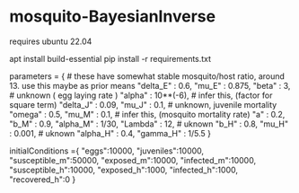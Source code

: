# mosquito-BayesianInverse

requires ubuntu 22.04

apt install build-essential
pip install -r requirements.txt

parameters = {
    # these have somewhat stable mosquito/host ratio, around 13. use this maybe as prior means
    "delta_E" : 0.6,
    "mu_E" : 0.875,
    "beta" : 3, # unknown ( egg laying rate )
    "alpha" : 10**(-6), # infer this, (factor for square term)
    "delta_J" : 0.09,
    "mu_J" : 0.1, # unknown, juvenile mortality
    "omega" : 0.5,
    "mu_M" : 0.1, # infer this, (mosquito mortality rate)
    "a" : 0.2,
    "b_M" : 0.9,
    "alpha_M" : 1/30,
    "Lambda" : 12, # uknown
    "b_H" : 0.8,
    "mu_H" : 0.001, # uknown
    "alpha_H" : 0.4,
    "gamma_H" : 1/5.5
}

initialConditions ={
    "eggs":10000,
    "juveniles":10000,
    "susceptible_m":50000,
    "exposed_m":10000,
    "infected_m":10000,
    "susceptible_h":10000,
    "exposed_h":1000,
    "infected_h":1000,
    "recovered_h":0
}
